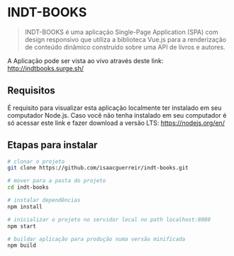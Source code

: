 # INDT-BOOKS

> INDT-BOOKS é uma aplicação Single-Page Application (SPA) com design responsivo que utiliza a biblioteca Vue.js para a renderização de conteúdo dinâmico construído sobre uma API de livros e autores. 

A Aplicação pode ser vista ao vivo através deste link: http://indtbooks.surge.sh/

## Requisitos

É requisito para visualizar esta aplicação localmente ter instalado em seu computador Node.js. Caso você não tenha instalado em seu computador é só acessar este link e fazer download a versão LTS: https://nodejs.org/en/ 

## Etapas para instalar

``` bash
# clonar o projeto
git clone https://github.com/isaacguerreir/indt-books.git

# mover para a pasta do projeto
cd indt-books

# instalar dependências
npm install

# inicializar o projeto no servidor local no path localhost:8080
npm start

# buildar aplicação para produção numa versão minificada
npm build
```
